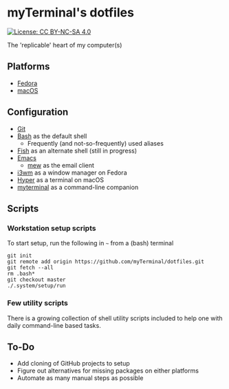 # myTerminal's dotfiles

[![License: CC BY-NC-SA 4.0](https://licensebuttons.net/l/by-nc-sa/4.0/80x15.png)](https://creativecommons.org/licenses/by-nc-sa/4.0/)

The 'replicable' heart of my computer(s)

## Platforms

- [Fedora](https://getfedora.org)
- [macOS](https://www.apple.com/macos)

## Configuration

- [Git](https://git-scm.com)
- [Bash](https://www.gnu.org/software/bash) as the default shell
    - Frequently (and not-so-frequently) used aliases
- [Fish](https://fishshell.com) as an alternate shell (still in progress)
- [Emacs](https://www.gnu.org/software/emacs)
    - [mew](https://www.mew.org) as the email client
- [i3wm](https://i3wm.org) as a window manager on Fedora
- [Hyper](https://hyper.is) as a terminal on macOS
- [myterminal](https://github.com/myTerminal/myterminal) as a command-line companion

## Scripts

### Workstation setup scripts

To start setup, run the following in `~` from a (bash) terminal

    git init
    git remote add origin https://github.com/myTerminal/dotfiles.git
    git fetch --all
    rm .bash*
    git checkout master
    ./.system/setup/run

### Few utility scripts

There is a growing collection of shell utility scripts included to help one with daily command-line based tasks.

## To-Do
- Add cloning of GitHub projects to setup
- Figure out alternatives for missing packages on either platforms
- Automate as many manual steps as possible
